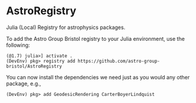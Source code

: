 # AstroRegistry

Julia (Local) Registry for astrophysics packages.

To add the Astro Group Bristol registry to your Julia environment, use the following:

```
(@1.7) julia>] activate .
(DevEnv) pkg> registry add https://github.com/astro-group-bristol/AstroRegistry
```

You can now install the dependencies we need just as you would any other package, e.g.,

```
(DevEnv) pkg> add GeodesicRendering CarterBoyerLindquist
```
